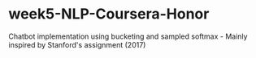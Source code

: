# week5-NLP-Coursera-Honor
Chatbot implementation using bucketing and sampled softmax - Mainly inspired by Stanford's assignment (2017)
